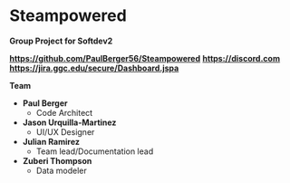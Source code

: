 # Steampowered
**Group Project for Softdev2**

**https://github.com/PaulBerger56/Steampowered**
**https://discord.com**
**https://jira.ggc.edu/secure/Dashboard.jspa**


**Team**
* **Paul Berger**
    * Code Architect
* **Jason Urquilla-Martinez**
    * UI/UX Designer
* **Julian Ramirez**
    * Team lead/Documentation lead
* **Zuberi Thompson**
    * Data modeler
